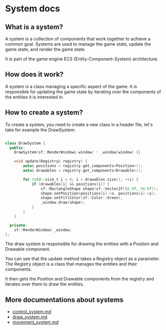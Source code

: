 # System docs

## What is a system?

A system is a collection of components that work together to achieve a common goal. Systems are used to manage the game state, update the game state, and render the game state.

It is part of the game engine ECS (Entity-Component-System) architecture.

## How does it work?

A system is a class managing a specific aspect of the game. It is responsible for updating the game state by iterating over the components of the entities it is interested in.

## How to create a system?

To create a system, you need to create a new class in a header file, let's take for example the DrawSystem:

```cpp

class DrawSystem {
  public:
    DrawSystem(sf::RenderWindow& window) : _window(window) {}

    void update(Registry& registry) {
        auto& positions = registry.get_components<Position>();
        auto& drawables = registry.get_components<Drawable>();

        for (std::size_t i = 0; i < drawables.size(); ++i) {
            if (drawables[i] && positions[i]) {
                sf::RectangleShape shape(sf::Vector2f(50.0f, 50.0f));
                shape.setPosition(positions[i]->x, positions[i]->y);
                shape.setFillColor(sf::Color::Green);
                _window.draw(shape);
            }
        }
    }

  private:
    sf::RenderWindow& _window;
};
```

The draw system is responsible for drawing the entities with a Position and Drawable component.

You can see that the update method takes a Registry object as a parameter. The Registry object is a class that manages the entities and their components.

It then gets the Position and Drawable components from the registry and iterates over them to draw the entities.

## More documentations about systems

- [control_system.md](control_system.md)
- [draw_system.md](draw_system.md)
- [movement_system.md](movement_system.md)

